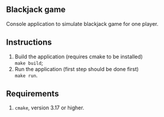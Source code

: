 ## Blackjack game
Console application to simulate blackjack game for one player.

## Instructions
1. Build the application (requires cmake to be installed)  
    `make build`;
2. Run the application (first step should be done first)  
    `make run`.

## Requirements
1. `cmake`, version 3.17 or higher.
